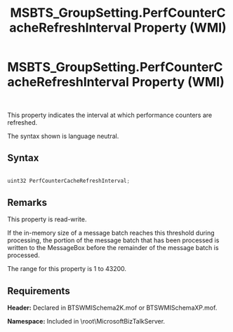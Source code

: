 ﻿---
title: MSBTS_GroupSetting.PerfCounterCacheRefreshInterval Property (WMI)
TOCTitle: MSBTS_GroupSetting.PerfCounterCacheRefreshInterval Property (WMI)
ms:assetid: d984a408-d4a8-498e-ab8c-71a08be87e1b
ms:mtpsurl: https://msdn.microsoft.com/en-us/library/Gg678644(v=BTS.80)
ms:contentKeyID: 51531743
ms.date: 08/30/2017
mtps_version: v=BTS.80
---

# MSBTS\_GroupSetting.PerfCounterCacheRefreshInterval Property (WMI)

 

This property indicates the interval at which performance counters are refreshed.

The syntax shown is language neutral.

## Syntax

```C#
  
uint32 PerfCounterCacheRefreshInterval;  
```

## Remarks

This property is read-write.

If the in-memory size of a message batch reaches this threshold during processing, the portion of the message batch that has been processed is written to the MessageBox before the remainder of the message batch is processed.

The range for this property is 1 to 43200.

## Requirements

**Header:** Declared in BTSWMISchema2K.mof or BTSWMISchemaXP.mof.

**Namespace:** Included in \\root\\MicrosoftBizTalkServer.


